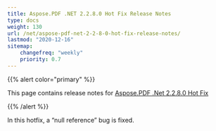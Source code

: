 ```yaml
---
title: Aspose.PDF .NET 2.2.8.0 Hot Fix Release Notes
type: docs
weight: 130
url: /net/aspose-pdf-net-2-2-8-0-hot-fix-release-notes/
lastmod: "2020-12-16"
sitemap:
    changefreq: "weekly"
    priority: 0.7
---
```


{{% alert color="primary" %}} 

This page contains release notes for [Aspose.PDF .Net 2.2.8.0 Hot Fix](http://www.aspose.com/downloads/pdf/net/new-releases/aspose.pdf-.net-2.2.8.0-hot-fix/)

{{% /alert %}} 

In this hotfix, a “null reference” bug is fixed.
